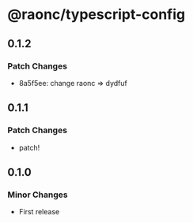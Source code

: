 # @raonc/typescript-config

## 0.1.2

### Patch Changes

- 8a5f5ee: change raonc => dydfuf

## 0.1.1

### Patch Changes

- patch!

## 0.1.0

### Minor Changes

- First release
